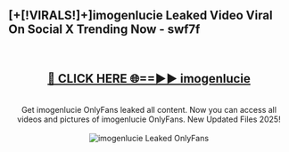 <h2>[+[!VIRALS!]+]imogenlucie Leaked Video Viral On Social X Trending Now - swf7f</h2>
<br>
<div align="center">
<h2><a href="https://libra.edu.pl?imogenlucie" rel="nofollow">🔴 CLICK HERE 🌐==►► imogenlucie</a></h2>
<br>
Get imogenlucie OnlyFans leaked all content. Now you can access all videos and pictures of imogenlucie OnlyFans. New Updated Files 2025!
<br>
<br>
<a href="https://libra.edu.pl?imogenlucie" rel="nofollow" data-target="animated-image.originalLink"><img src="https://i.ibb.co.com/WyWwxjT/player-gif2.gif" alt="imogenlucie Leaked OnlyFans" style="max-width: 100%; display: inline-block;" data-target="animated-image.originalImage"></a>
</div>
<br>
